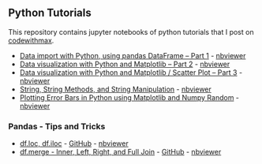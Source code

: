## Python Tutorials

This repository contains jupyter notebooks of python tutorials that I post on [codewithmax](http://codewithmax.com).

* [Data import with Python, using pandas DataFrame – Part 1](http://codewithmax.com/2017/07/06/data-import-with-python-using-pandas-dataframe-part-1/) - [nbviewer](http://nbviewer.jupyter.org/github/ditdili/Python_Tutorials/blob/master/notebooks/DataImportTut.ipynb)
* [Data visualization with Python and Matplotlib – Part 2](http://codewithmax.com/2017/07/07/data-visualization-with-python-and-matplotlib-part-2/) - [nbviewer](http://nbviewer.jupyter.org/github/ditdili/Python_Tutorials/blob/master/notebooks/SuiPerDea.ipynb)
* [Data visualization with Python and Matplotlib / Scatter Plot – Part 3](http://codewithmax.com/2017/07/09/data-visualization-with-python-and-matplotlib-scatter-plot-part-3/) - [nbviewer](http://nbviewer.jupyter.org/github/ditdili/Python_Tutorials/blob/master/notebooks/SuiRateChange.ipynb)
* [String, String Methods, and String Manipulation](http://codewithmax.com/2018/03/17/plotting-error-bars-in-python-using-matplotlib-and-numpy-random/) - [nbviewer](http://nbviewer.jupyter.org/github/ditdili/Python_Tutorials/blob/master/notebooks/String-String_Methods-String_Manipulation.ipynb)
* [Plotting Error Bars in Python using Matplotlib and Numpy Random](http://codewithmax.com/2018/03/17/plotting-error-bars-in-python-using-matplotlib-and-numpy-random/) - [nbviewer](http://nbviewer.jupyter.org/github/ditdili/Python_Tutorials/blob/master/notebooks/Plotting_Error_Bars_in_Python_using_Matplotlib_and_Numpy_Random.ipynb)

### Pandas - Tips and Tricks

* [df.loc, df.iloc](http://codewithmax.com/2018/02/27/pandas-tips-and-tricks-df-loc-df-iloc/) - [GitHub](https://github.com/ditdili/Python_Tutorials/blob/master/notebooks/Pandas-Tips_and_Tricks-loc-iloc.ipynb) - [nbviewer](http://nbviewer.jupyter.org/github/ditdili/Python_Tutorials/blob/master/notebooks/Pandas-Tips_and_Tricks-loc-iloc.ipynb)
* [df.merge - Inner, Left, Right, and Full Join]() - [GitHub](https://github.com/ditdili/Python_Tutorials/blob/master/notebooks/Pandas-Tips_and_Tricks-Merge-Inner_Left_Right_Full_Joins.ipynb) - [nbviewer](http://nbviewer.jupyter.org/github/ditdili/Python_Tutorials/blob/master/notebooks/Pandas-Tips_and_Tricks-Merge-Inner_Left_Right_Full_Joins.ipynb)
